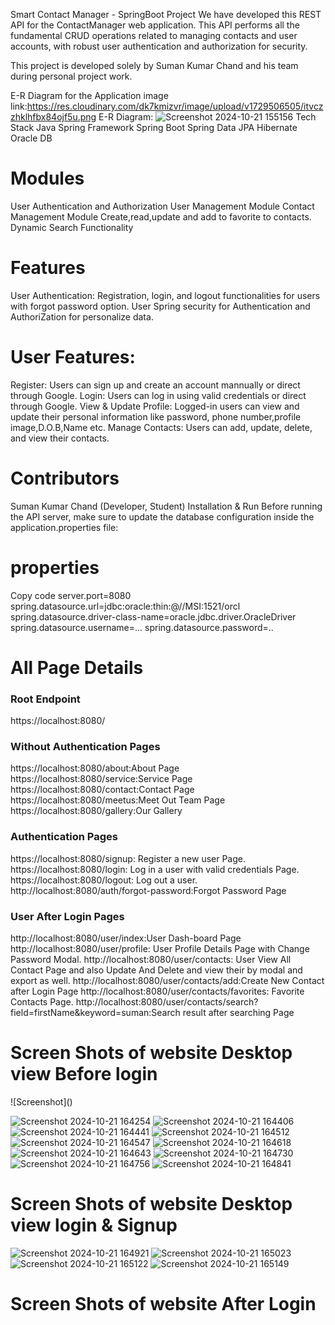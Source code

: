 Smart Contact Manager - SpringBoot Project
We have developed this REST API for the ContactManager web application. This API performs all the fundamental CRUD operations related to managing contacts and user accounts,
with robust user authentication and authorization for security.

This project is developed solely by Suman Kumar Chand and his team during personal project work.

E-R Diagram for the Application
image link:https://res.cloudinary.com/dk7kmizvr/image/upload/v1729506505/itvczzhklhfbx84ojf5u.png
E-R Diagram: 
![Screenshot 2024-10-21 155156](https://github.com/user-attachments/assets/803db8ec-d297-4e4b-b746-8d9cfbcc5efe)
Tech Stack
Java
Spring Framework
Spring Boot
Spring Data JPA
Hibernate
Oracle DB

<h1>Modules</h1>
User Authentication and Authorization
User Management Module
Contact Management Module
Create,read,update and add to favorite to contacts.
Dynamic Search Functionality

<h1>Features</h1>
User Authentication:
Registration, login, and logout functionalities for users with forgot password option.
User Spring security for Authentication and AuthoriZation for personalize data.

<h1>User Features:</h1>
Register: Users can sign up and create an account mannually or direct through Google.
Login: Users can log in using valid credentials or direct through Google.
View & Update Profile: Logged-in users can view and update their personal information like password, phone number,profile image,D.O.B,Name etc.
Manage Contacts: Users can add, update, delete, and view their contacts.

<h1>Contributors</h1>
Suman Kumar Chand (Developer, Student)
Installation & Run
Before running the API server, make sure to update the database configuration inside the application.properties file:

<h1>properties</h1>
Copy code
server.port=8080
spring.datasource.url=jdbc:oracle:thin:@//MSI:1521/orcl
spring.datasource.driver-class-name=oracle.jdbc.driver.OracleDriver
spring.datasource.username=...
spring.datasource.password=..

 <h1>All Page Details</h1>

<h3>Root Endpoint</h3>
https://localhost:8080/

<h3>Without Authentication Pages</h3>
https://localhost:8080/about:About Page
https://localhost:8080/service:Service Page
https://localhost:8080/contact:Contact Page
https://localhost:8080/meetus:Meet Out Team Page
https://localhost:8080/gallery:Our Gallery

<h3>Authentication Pages</h3>
https://localhost:8080/signup: Register a new user Page.
https://localhost:8080/login: Log in a user with valid credentials Page.
https://localhost:8080/logout: Log out a user.
http://localhost:8080/auth/forgot-password:Forgot Password Page

<h3>User After Login Pages</h3>
http://localhost:8080/user/index:User Dash-board Page
http://localhost:8080/user/profile: User Profile Details Page with Change Password Modal.
http://localhost:8080/user/contacts: User View All Contact Page and also Update And Delete and view their by modal and export as well.
http://localhost:8080/user/contacts/add:Create New Contact after Login Page 
http://localhost:8080/user/contacts/favorites: Favorite Contacts Page.
http://localhost:8080/user/contacts/search?field=firstName&keyword=suman:Search result after searching Page

 <h1> Screen Shots of website Desktop view Before login</h1>
 ![Screenshot]()
 
![Screenshot 2024-10-21 164254](https://github.com/user-attachments/assets/98fbbde8-2c3b-42a4-9159-fa3840be50d4)
![Screenshot 2024-10-21 164406](https://github.com/user-attachments/assets/cbcf45d8-c9b7-46f3-aba2-81c9c0681f52)
![Screenshot 2024-10-21 164441](https://github.com/user-attachments/assets/560c550d-988e-4558-86cb-b8b6584c68b2)
![Screenshot 2024-10-21 164512](https://github.com/user-attachments/assets/00242097-221c-4b91-9b2f-c02bc69262dc)
![Screenshot 2024-10-21 164547](https://github.com/user-attachments/assets/46008db9-6a43-4b8c-9583-f3befcf02c22)
![Screenshot 2024-10-21 164618](https://github.com/user-attachments/assets/4e6b1136-4cea-41af-8ffc-15b10786f0ba)
![Screenshot 2024-10-21 164643](https://github.com/user-attachments/assets/bcab16c4-75fa-4df7-8e70-0960ff44007f)
![Screenshot 2024-10-21 164730](https://github.com/user-attachments/assets/47d691e5-1ff0-40d7-bdf3-e46463a831c3)
![Screenshot 2024-10-21 164756](https://github.com/user-attachments/assets/5795a605-c635-43d0-b56e-813fd7dcf159)
![Screenshot 2024-10-21 164841](https://github.com/user-attachments/assets/97bed7c2-c6e5-4b24-932d-c6fa318be067)

 <h1> Screen Shots of website Desktop view login & Signup</h1>

 ![Screenshot 2024-10-21 164921](https://github.com/user-attachments/assets/343a5e3b-9915-4f59-b055-84103759dc76)
 ![Screenshot 2024-10-21 165023](https://github.com/user-attachments/assets/6d7a8875-537c-44ec-82c3-74a9607a4fc3)
![Screenshot 2024-10-21 165122](https://github.com/user-attachments/assets/e2fe9da1-6159-457d-91b5-17bcd522f3c6)
![Screenshot 2024-10-21 165149](https://github.com/user-attachments/assets/e9763d7a-6834-4b31-81e3-e3cfe2a6cc82)

 <h1> Screen Shots of website After Login</h1>










  
